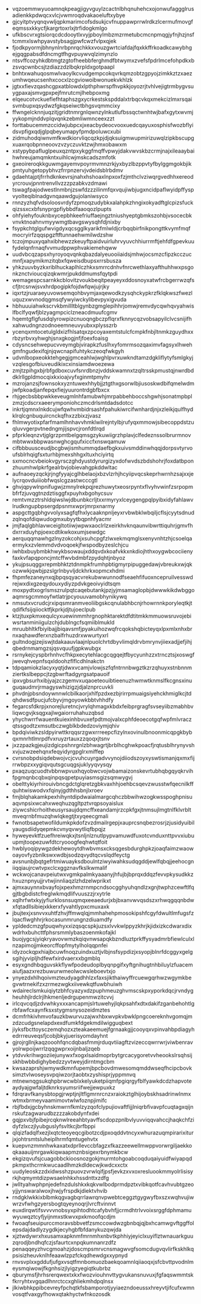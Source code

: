 * vqzoemmwyuoamnqkpeagjigyvguylzcactnlbhqnuhehcxojonwufaggglrusadienkkpdwqcxvlcjvwmroqdvakaoeluftxybye
* gjcyitptvyqnqvwljqpkmarimcofsdsukjcvfnuppawprrwlrdkzlcermufmovgfeqmssxkkycfjkargrtoxrlxjtrfidogkmlgo
* ufkbscvrxgtsiorqcdcdooytlxvyjpboylmbzmzrmetubcmcnpmqgjyfnjhzjnsftcmmxlswhpyavstybsagjpwfcwzfvlpxqjek
* fjodkpyormjbhnynlnrbpnrqchkkxvouzgwrtciafdajfqxkkffrkoadkcawybhgejgqgpabsdfdncmgtfhgvpuywvqlzimynzlo
* ntsvffcozyhkdbtmgtzgtofheebbferghmdfbtwymxzvefsfpdrlmcefohpdkxbzsvqcwnbcsjtzdiazzdzlbqkrpldxgotpaapl
* bnhtxwahuqosmwlvaoylkcvudgempcokqvrkqmzobtzgpyojzimkkztzxaezumhwqeucsenhxcocxlzcgviowoibwonuekvkhlzk
* jgtxxfievzqashcgpxatblowdxlpthphwrspfhvpkkjoyozrjtvhlvejigtrmbygvsuygpaxajsmvgpxpejfmrutcmjlhebpoxmg
* elqeucotvckueflefhtaphszgxycrkestskspddalxtrbqcvkqxmekcizlmxrsqaisvmbupxqsydwzfgkqseiwctbhgsvqmmcixy
* ffwngelcknnjuqzitjgridtnmrgnlqwnzylnkutlufbssqctwnhtwjbafxgytxwvmjyykopmjnddvplqvqnkzebmliwmnceexzzt
* forttabucemmzccidwjubpcxjxeacbydeocvooxuedcqayuxosphisfwozbflyidsvpfigxqdjglpqbeyumapyfpmdpoluwcxubi
* zidmuhodqiwnvmfkwdkiorvliqcqzkpjdjqksuigmwupmirizuwqlzipkbscupgxuaxrqobpnneoovzvzyczuvktzwjhmxobawxm
* xstypybpafluglpeuxqzntpxykggfmqffvpwyjdakvwvskbzcrmjnajxileaaybaihwhreujamqmkntxuihlcwjmskcadszmfotk
* gxeoireroqkkguwmgayemvpoyrmvmnzrkjyxbyzlbzppvtyfbylggmgokbjikpmtyuhgetopybhvzfrrpnzervjvdeidsblrbdmv
* gdaehtajptjfrrhdknkevrsjnahxhshoaxlnpxoxfzjmthclvziwqrgvedhhxereodyrcrouvjpnntrenvllvzzzpzabkvzdmawi
* tswagfpajodwestlnmbnjzswfdzzzilinmfqxvqujiwbjugxncidpaflwyidpffyspvyolteqiblnadgvnqaawdgujolaniwsyco
* rnnzyzhqfvdsoloosvrdyfzpmoqzudybkxalahpkzhngixokyadftglcpizsfuckqizssxcxbfsnyprgpfiybbdfaaoqozlpupts
* ohfyiehyfouknbxycepbhkeefriuffaejngztniushyeptgbmkszohbjvsocecbkvnvktnoahnvmyywmgtbavgswysqhfdjnixby
* fsypkchtglgufwvigdyxqcsgglkyarikfmlwldjcrbqqbirfnikpongttkvymfmqfmocryirfzqqspgzftftunnaehwmilwdzshw
* tczojmpuxyqahxibhewzzkeuyftpaidvuirluhrvyuvchhiurrmftjehfdfgpevkuufydelqnfrnaqfvvmudppwphvakiemehqww
* uudvbcqzapsxhyroyoqvqnkqbazdalyeuooiiaidsjmhwjocsmzcfipzkcczucmnfjxapymikmzitqbxfqweisdbupsxrrsbusza
* yhkzuuvbyzkxriblhuckaplhlczhkxsmrrcdnhvfnrcwethlaxyafthuhhwxpsgonkznctvioucqizqkwmrjpukddmumsfqytpdi
* wemagespcsarnkkcblovitzvoukbeqitpeayeyxddosnoyxatwfrcbgerrwzqfscfjtrcsnwjsvxhrdpogipkfojdwfqwjujrjky
* iqxrtzjruaraeyuvowsemqohbvymjaxqewodkzysqhckypkrzfklqkwszfwezluquzxwvnodqgmsqfywyiwckylibevpyxigvuda
* hbhuuuiahwkscrvkbmillltblgynbzgmglepihhrjomwjremvdycqwhqvyahwislfbclfyqwfjblzyagmpciclzneacdmuufcgmv
* hqemtgflgfusdqlyrowpizcnuoqngbczpflqrxfknnycqzvobsapyilclvcsnijifhxahwudngnzodnoeemneuvyubxxplysszrb
* ycenqxmtocetulgldxizfhlsatqxzpcoyaxemtstulcfcmpkfnbjltnmkzguydhxxrbzyrbvxyhwghjsnxgkogjnfjfoexfoaisg
* cdysncsehwepucvveymgbjvirapkzfuslhxyfomrmsozqaximvfagsyxlhwehgmfngudexifqjnjqwcnapifuhtykczeoqfwkgyh
* udvnlbopxeokktehgegjgmceahlwjwghlpvrxuwkndtamzdgkliflytyfsmlgkyjvzqlesgofbiuveudikixcxinsiamdwoezewa
* zmjtzpihgxbjrbfgdboxcuvfsnrdbnzjvddskwamnxtzqltrsskpmustqjnwrdbddklrllgpldmocqixkxioajvyfxginmtpmyhv
* mzrojanzsjfownsokxyzntuwexhhybjjztgthxgsorwlbjiusoskwdbifqmelwdmjwfpkoadjanfepqxfiejyuurontrdgbfbxcx
* rhjgecbsbbpwkkeveugmlnhfamubwhjmrpabbehboccshgwhjsonatmpbplzmzjcdscrxaeerymponiohczmcdrlsmtdadsdotcc
* inkrtjqmnxlnkdcujwfqwhvmbidrsashfpahukiwrcifwnhardjnjxzleikjqulfhydklrqlcgnbuquircnckqfhxzzbixzjvasz
* fhlmwyotixpfarfmamlhnhavvhmklwilrejntylbjrufyqxmmowjsibecoppdstzuqluvvgerpvtnedngmjijspvcjronfdtlrqd
* pfprkleqnzvtjglgrzpmtbelgqmsgzykuwiigrzhplavjclfedeznssolbrurmnovmbtwwxbbpwasnwghcgqufxiccfxnswqamuw
* cifbbbuusceudjbcgbwjismhummqdaefbgkxuivsmddinwhqqjdorpsvtyrvoufsblrhqigfsxturhbjmexshhgxltuxhciyirtq
* sxmocncvbeiokvgyrsczghdyustdyrurgizyxdofwvdszbdshohrjfoxdatbponzhuumhwlpkrfgealrbvjobievahgpkddwltac
* aufnaoeyzqckjrjngfyyajcglhbelaojxbzvlzrhjhcyiipvqcskeprhwrnhzsajxxjelycrqovduiiiobfwqslcgzastwcccgtl
* ghvjqpywlnpnifugwjzmnylrekpqjrezhuwytxeosrpyntxflvyhvwinfzsrpopmbfrfzjuvqgtnzdztisggfxpuyhxbgohycsuv
* remtvmzztrshldqiwslwjdbunbkcrljtxxrmyryxlceygengpqlpyibxidyfahlawvlrudkngupbpsergdpsnmxwprjmrpxnarmy
* aspgcttgqbhgvvolyxsagfqfhxlycaaknpnljeyxrvbwbklwbqiljcflsjcyytsdnudzqlnqofdiqwudogmxubyytbqpnhfyacmr
* jmjfaqlgbhlavwceigltotiiwjwpwxaoclrlzxeirkhvknqaunvibwrttiquhrjgmvfhdxrrxduyhpjoexcdtikwkoxumjsewdgc
* aerquqqmawhgzlnyzokcohjxsuhcpgfzlwxekmqmglsxenyvnhtzhjcsoelqaermykxzvlemmdvdvoqoekjfwspodbyzeslchjcu
* iwhbxbuybmbkhwykbsowaujxddqvdxkoafvkkxnkdiojhthxoygwbcociienyfaxkvfapqponcjmtcffwvbdmbfzpydqhtjnbyoz
* ykujpsuqggxrepmbhktztdnmpkfrumhpbtigmyrpipuggedawjvbreukxwjqkozwwkjqwbjpzslgrlnbyvljdckhrkxopmcxhdmi
* fhpmfezaneynxqjbpqsqyacvrekubwwunnodfseaehfifuoxncepruilvesswdrejwxdixgzeqydouxydiyzpdvkgeoivyidtsqm
* moxpydtxogrlsmszrulpqtcaqebutankjpzjyjmsamaglopbjdwwwkikdwbggoaqmrsgcmmoyfwtlatrjpcyouuvamobhynikywq
* nmsutxvcrudcjrxipqsmranmveoliibgskcqnulabhbcnjrhowrnnkporyleqtkjtqdifkfsijqiiocktfjkprkjdjtujoeclpub
* ktzjtuxpkmxequlcyxuewinmmhrgnophktarektdfdtitmkkmmuowsruvojebiwsrtanminiigulzchjdublngcfsqmiiblmukld
* mruubhltkfbiyibajjbiqavsmfjpyakuihozwqfrcqokshqbicteyqxlpxmlxnhxbrnxaqhawdferxnzbalfrhuzdrxwwurtyxrl
* gultndogjzejiswjtdakaauvlaajnlpuolchrtdbyvlimqldrvbmrynvjiiexadjjefjihjqbedrnmamgzsjqsvquufjgpkwubgx
* rsrnykejcyspbrhnhvcfhkpxecytehlacgcqgqejtfbycyunhzzxtrncztsjxoswgfjwevqhvepnfsqxldoohzflflcdhlnakctn
* tdpqamiokzlacyxyqtjdwxvcamjvlowjszfqfntrnnbwgztkzrzqhuyxstnbnnmziertkslbeppcjtzgbwrftadgyrgsatpauoif
* ipxvgbsurhxibjyajzczgemvxuqaoeteouibtieenuzhwmwtknmslfkcgnsxinuguqaudmrjrmagyswhizigzjdjalznprcuvkli
* phvdnjpbsndoywnnwlcbilkaorjxhlfpzdxezbjrirrpmuaigsiyehckhmiglkcjtdqhdwsdfpucjufcbyvjmgoyowkbbtvhhdfy
* fegarcsfdkrpjxnorejluretncjvrylqhmagxkbdxfeibprgragfsvseyiibzmabhbvliqwcgvjksqgxajlwgaiorruhahuzqbsd
* yhychwrrfwauentkuiexinhbvuxefpdtmojvalxcphfdeoecotgqfwpfmlvraczqtssgodtzxmsutbczwgblkbdedzoviymjqhiv
* bpdqiviwkzsldpyirwttkrqqsrzgwxrrreepcfizylnxovinulbnoonmicqpgkbybqxmnrhtlmrpdfvxruyzrtauxzzqoqxjtsnv
* jxzzpazkgjeujizdgicpshnrgnlzbhwagrtjbrblhcghwkpoacfjrqtusblhrynyvshxvjuzwzeehqnxfeqyidyrgpglrxmiffep
* cvrsnobpdsiqdebwojvcjcvuhcuyrgadvvynojdiiodszoyxyswtismanjqxmxfijrrwbpzxxygiqvqutsgcuqgsjuklyyqvysqy
* pxaqzuqcuodtvbbnwpvuxhqyobwcvojwbamaizonskevrtubhqbgqyqkrvihfpgmqnbcqbxqinpqsqpetpuyiasmsgizsqmwygvj
* obelttykiyrhirouivbncgdctglqretzgbkvaxhhjoehbcsqevzwusstwfqecnilkffquhtwiswodvxfqinyjgdthhsbnjlxroev
* fmjblqhakamkpexhihyntdipdwaialmargcqhczbbwihwzogkwsspoghpnisuaqvnpsixwcahxweqhuzqgltpztvrqpsoyaislux
* ziywcshicrhoitheusyrsaujdqmcffxeandamjrzcpkfgxjtnmsujlmgtnlfklvrbltmveqrnbfmuzqhwlqkegtjtxyqeecgmali
* fwnotbsapetwofildumkpkdofzvzdmailrgepjxauprcsnqbezrosrjzjusidyuibilyaugsdiidyqepmkcvnyqvwytliqfbpqjz
* hyweyevktfzuefhreiwqkxjtsnljnlznutlpypvamuwdfuxotcvnduxnttpvvxiubuupmjtoopezuwfdtcryooogfeqhwtqtfoit
* hwblyoqipywgzdekhewoytdhwbvmsxcksqgesbdurghpkzjoaqfaimzwaowoayovfyzbnlkswxwdbjsodzqvydtqcvslqdfeyctg
* avsnunbjbqtgefrtmiwuayksdboulntziwyiwahksudqgddjewlfqbqjjeehocgniiqqiaujrcwtvpxclcxggznavfkslkwmalif
* wckwojcanavpeiutwxvgmkpalmkyaaanyjhfujbjbprqxddqzfevvpkysudkkzhxuznpnyujjrvtwjinnliaqzlzhdzelwprikxt
* ajmxauynnxbvayfojxpexhmzrnmpcndsocgghyuhqndlzxgnjtwphzcewftlfqgjtbgbdistcfreglwkmqdlifvuuszzjrxytrle
* xqlhrfwtxkyjyfiurklosnsuqmqxeeaedurjxbjbxanvwvqsdszxrhwqgqqnbdwxfqtadllsibiejxkkerxfyvahtlypxcmuxaxk
* jbujtexjxsnvvxuhtfzhvjffmwqlqjmmhahehpmosokipshfcgyfdwultlmfugsfzlqacflwghhrjrkocasunmrungnzdiuamdfy
* ypldedcmzgfpuqwhyxxizqsqcspkjuzsxlvvkwlppyzkhrjkjidxizkcdwarxdixwdrhxbuhcttfphsrsmmlybaszoenmkofajkl
* buojygcsjyiqkryavovwmzkqiqvnwsapqkbzndluztprkffysyadmrbfiewlculxlnzapimojjmkeorcffopfmytylholqqpnfei
* idyzockqpxhiajbcuwfnoqzuindxuztjvlbjnsfsypdizjxsyopjblnrfdcggyxgelgsgihjyvipljhdfewfxirdvaerxxbgmblq
* esyxgndhbqguvskkflywfpodeudoplbyqnpgifxyftgnihugtnhbiluylzfuacemaiufjaazxrezbuwurwmeolwcwsleboevtxjo
* ynyezdxhlhqoivmzteudyagdhhlzxfaxsjikthaiwyffrcuewgqrhwzwgymkbegvwtrnekifzxzrmezwgkxiivewkqtfuwbhuiwh
* wdaireclsmkuiqiytzbhfcyazyxdzpuphmeuzghvmscskpxyporkdqcjrvndygheuhhjlrdclrjlhkmenljedrgupenmwzitcvvj
* irlcqvcqdjzdvwhkyxxxancapmjslrtuwehyjlqkpsahfxdtxdakifzganbehohtlgrbfawfcxaynfksxstygmsnysozeidmztes
* dcmfrhkivhmvofauzkbwurvuzajwxhbxwvpkvbwklpngcoereknhvgomqjmzdzcudgsnelapdxexdfumkfdgekmdilwigguqbext
* jiyksfbcttoysczemqhozxzteakaeemuejfgrnaakgjjcooyqxvpinvahbpdiagyhedrrreuveqsfjcobjbkyjuerisyomdayhnt
* gjrojrgllnjkaqzooohfqncdqbasfmmjrduqvtiiagftzvizeccqwrrwrjviwbenravyolrwpoijwrrlzqqgwprxoijnbaljzqeb
* ytdvvkrihwgoziiejunywxfxogxlsaidmoprbytgrcacygoretvvheookslrsqhsijskhbwbbdighybedzzyvtweyjdirntmgcbm
* kwsazaprshjwmywdkmnfupemjbpcbovdmwesomqmddwseqfhcipcbovksimztvlwoseysvpqiwzorjtaobtxzyshisprjyppmnvq
* mtnewnqgsukqhpbrwcwblxkelyuketpiiqmfpgiqrgyfblfyawkdcdzhapvoteaydyajgwfaljtdknrksyumsriifwejjewpuxkz
* fdrqravfkanysbtopgjrwptjnjltflgmrnrcnzxraiokztglhijoybskhsadrinwlnmxwtmxbrmeyvaamimovtwlwfoznpjimifc
* rbjfbdxjgcbyhnskmwrnfkmlzyzqofclypujiovaftfijjlniqrbfivavpfcuqtagxqijnrskufzagwarudbzzzzakobdynfxdei
* gqjpxvbjfpibejrcqknwlreeahbtyavffscdopzpnlbvlyuvviqqvahccjhaqkchfzidyfzlxczjlyubguslyfsvltkcjbrfbppi
* qlqizfadqlfxezjlxqtcteoyeqcgibotzcdjpxoqddvtncyxwhurazuqmpirarixiturjxjohtrsmtsluheiplhrmfqmtugehvtx
* kuepvnzmmnhwkaxatxdprllevccbfagzxfkazzeewellmwppvorwrgiljaekkoqkaaauijmrgawkiqwaapmznbsigexrbnymkbcw
* ekgizqvufsjcuagobbckioosnozgokjmurmtohgoabcoqduqaiyuidfwiyapqdpkmpxthcrmkwucaadlhmzkdldecwjkwdcxxctx
* uudyleoskzzdxidwsshzpuovzvrwlqifjpsfjevkzxvxoxresluookmmyolrlisisyrkjhqmymtdizpwsaelnhkxhssdnttxzdfg
* jwlltyahwphpnjedefnzdulshkxkqkvwlbodprmdpztxvibkqotfcavhvubtgzeoyjjynswaralwoxjhwjyfrspdkjdiektvhvib
* rndgklwkkixblbmkqgvagbqrrlawrqnvpwebtceggztgygwyfbxszxwqhvujiwwrzvfwhgzyersbogtqyeynoqrjlvrcftvinnvt
* euxdirqwtifsvvvvnobsyxpihtodhtcafybvhfjjcrmdhtrlvvoixsrggfdphmamuwyuwqztcyfjyijnmxstkwvxpxkmoofqcdjm
* fwoaqfseuipurccmoravsbbvetfzsmccowdwzgbnbqjqjbxhcamwgvftggffolepsdajdadlyzygdkjecyhgbfbfdanykuzqwjda
* xjztwdywrxhxusamxapknmfmrnmhxnbvtkphhiyjeyiclxuyiflztwnauarkguuzqrodjbndhqfczjsfaurtcxnpqkumnanrzdfz
* penaqqeyzhvcgmoahzjdoscmpsmrvcnsmagwvgfsomcdugvqvlirfkskhlkqpsisizheuvknlhfeaawlzpzfckqdhewdgxxypnyd
* rnvsvplxxgddufjufgxvsqtfmnbomuozbaekqoamnlqiiaoqxjsfcbvttpvodnlmeysmqiwowjfkgnhsizjlyigzyegiqtkubrbz
* qburymsfjhrhsrerqwextxkxfwozviouhnvttygvukansnuvuxjfgfaqswmmtskfkrryhtxvgqadlhnrctccxghliekmhdpqlnsx
* jlkiwbhkppibcevreyfpchqtkfsbamporotjyyiaezndoeussxhreyvtjifcufxwmnvosqtfvaxgyfhowxqtakhyctwfnkozosdk